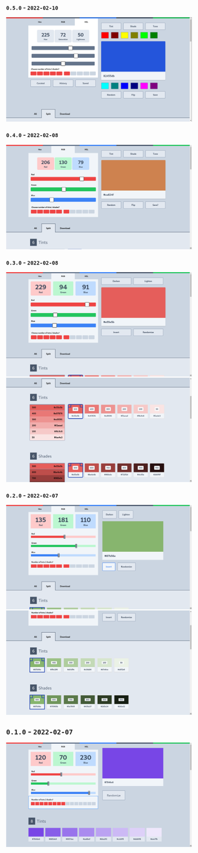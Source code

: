 


### `0.5.0` - `2022-02-10`
<img src="https://raw.githubusercontent.com/reactry/shades/master/img/0.5.0.png">



### `0.4.0` - `2022-02-08`
<img src="https://raw.githubusercontent.com/reactry/shades/master/img/0.4.0.png">



### `0.3.0` - `2022-02-08`
<img src="https://raw.githubusercontent.com/reactry/shades/master/img/0.3.0.png">
<img src="https://raw.githubusercontent.com/reactry/shades/master/img/0.3.0-split.png">



### `0.2.0` - `2022-02-07`
<img src="https://raw.githubusercontent.com/reactry/shades/master/img/0.2.0.png">
<img src="https://raw.githubusercontent.com/reactry/shades/master/img/0.2.0-split.png">



## `0.1.0` - `2022-02-07`
<img src="https://raw.githubusercontent.com/reactry/shades/master/img/0.1.0.png">


